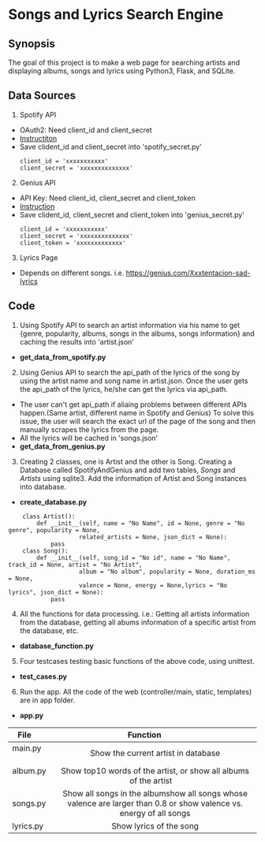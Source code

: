 # Songs and Lyrics Search Engine

## Synopsis
The goal of this project is to make a web page for searching artists and displaying albums, songs and lyrics using Python3, Flask, and SQLite.

## Data Sources
1. Spotify API
- OAuth2: Need client_id and client_secret
- [Instructiton](https://developer.spotify.com/web-api/tutorial/)
- Save clident_id and client_secret into 'spotify_secret.py'
    ```Python3
    client_id = 'xxxxxxxxxxx'
    client_secret = 'xxxxxxxxxxxxxx'
    ```
2. Genius API
- API Key: Need client_id, client_secret and client_token
- [Instruction](https://docs.genius.com/)
- Save clident_id, client_secret and client_token into 'genius_secret.py'
    ```Python3
    client_id = 'xxxxxxxxxxx'
    client_secret = 'xxxxxxxxxxxxxx'
    client_token = 'xxxxxxxxxxxxx'
    ```
3. Lyrics Page
- Depends on different songs. i.e. https://genius.com/Xxxtentacion-sad-lyrics

## Code
1. Using Spotify API to search an artist information via his name to get {genre, popularity, albums, songs in the albums, songs information} and caching the results into 'artist.json'
- **get_data_from_spotify.py**

2. Using Genius API to search the api_path of the lyrics of the song by using the artist name and song name in artist.json. Once the user gets the api_path of the lyrics, he/she can get the lyrics via api_path.
- The user can't get api_path if aliaing problems between different APIs happen.(Same artist, different name in Spotify and Genius) To solve this issue, the user will search the exact url of the page of the song and then manually scrapes the lyrics from the page.
- All the lyrics will be cached in 'songs.json'
- **get_data_from_genius.py**
3. Creating 2 classes, one is Artist and the other is Song.
    Creating a Database called SpotifyAndGenius and add two tables, *Songs* and *Artists* using sqlite3. Add the information of Artist and Song instances into database.
- **create_database.py**
```Python3
    class Artist():
        def __init__(self, name = "No Name", id = None, genre = "No genre", popularity = None,
                    related_artists = None, json_dict = None):
            pass
    class Song():
        def __init__(self, song_id = "No id", name = "No Name", track_id = None, artist = "No Artist",
                    album = "No album", popularity = None, duration_ms = None,
                    valence = None, energy = None,lyrics = "No lyrics", json_dict = None):
            pass
```
4. All the functions for data processing. i.e.: Getting all artists information from the database, getting all abums information of a specific artist from the database, etc.
- **database_function.py**
5. Four testcases testing basic functions of the above code, using unittest.
- **test_cases.py**
6. Run the app. All the code of the web (controller/main, static, templates) are in app folder.

- **app.py**


| **File**        | **Function**           |
| ------------- |:-------------:|
| main.py      | Show the current artist in database |
| album.py      | Show top10 words of the artist, or show all albums of the artist      |
| songs.py | Show all songs in the albumshow all songs whose valence are larger than 0.8 or show valence vs. energy of all songs     |
| lyrics.py | Show lyrics of the song     |



